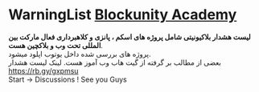 # WarningList <a href="https://t.me/blockunity">Blockunity Academy<a/>
 <Strong>لیست هشدار بلاکیونیتی شامل پروژه های اسکم ، پانزی و کلاهبرداری فعال مارکت بین المللی تحت وب و بلاکچین هست</strong>.<br> پروژه های بررسی شده داخل یوتوب اپلود میشود.<br> بعضی از مطالب بر گرفته از گیت هاب وب آموز هست. لینک لیست هشدار
<br> https://rb.gy/gxpmsu
<br> Start -> Discussions ! See you Guys
 
